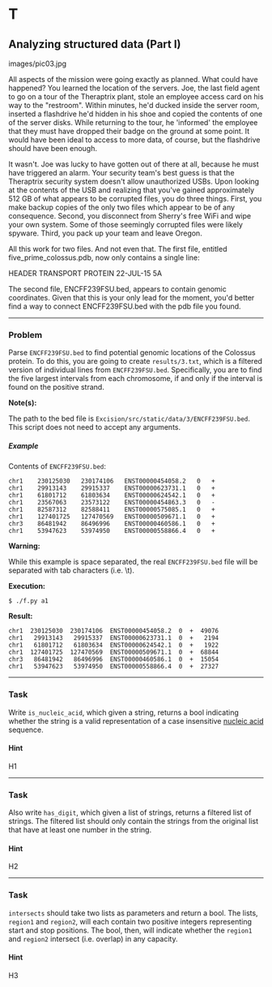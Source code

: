 T
=====

Analyzing structured data (Part I)
--------

images/pic03.jpg

All aspects of the mission were going exactly as planned. What could have happened? You learned the location of the servers. Joe, the last field agent to go on a tour of the Theraptrix plant, stole an employee access card on his way to the "restroom". Within minutes, he'd ducked inside the server room, inserted a flashdrive he'd hidden in his shoe and copied the contents of one of the server disks. While returning to the tour, he 'informed' the employee that they must have dropped their badge on the ground at some point. It would have been ideal to access to more data, of course, but the flashdrive should have been enough.

It wasn't. Joe was lucky to have gotten out of there at all, because he must have triggered an alarm. Your security team's best guess is that the Theraptrix security system doesn't allow unauthorized USBs. Upon looking at the contents of the USB and realizing that you've gained approximately 512 GB of what appears to be corrupted files, you do three things. First, you make backup copies of the only two files which appear to be of any consequence. Second, you disconnect from Sherry's free WiFi and wipe your own system. Some of those seemingly corrupted files were likely spyware. Third, you pack up your team and leave Oregon.


All this work for two files. And not even that. The first file, entitled five_prime_colossus.pdb, now only contains a single line:

HEADER    TRANSPORT PROTEIN                       22-JUL-15   5A

The second file, ENCFF239FSU.bed, appears to contain genomic coordinates. Given that this is your only lead for the moment, you'd better find a way to connect ENCFF239FSU.bed with the pdb file you found.

---

### Problem

Parse `ENCFF239FSU.bed` to find potential genomic locations of the Colossus protein. To do this, you are going to create `results/3.txt`, which is a filtered version of individual lines from `ENCFF239FSU.bed`. Specifically, you are to find the five largest intervals from each chromosome, if and only if the interval is found on the positive strand.

**Note(s):**

The path to the bed file is `Excision/src/static/data/3/ENCFF239FSU.bed`. This script does not need to accept any arguments.

##### Example

Contents of `ENCFF239FSU.bed`:

    chr1	230125030	230174106	ENST00000454058.2	0	+  
    chr1	29913143	29915337	ENST00000623731.1	0	+  
    chr1	61801712	61803634	ENST00000624542.1	0	+  
    chr1	23567063	23573122	ENST00000454863.3	0	-  
    chr1	82587312	82588411	ENST00000575085.1	0	+  
    chr1	127401725	127470569	ENST00000509671.1	0	+  
    chr3	86481942	86496996	ENST00000460586.1	0	+  
    chr1	53947623	53974950	ENST00000558866.4	0	+  

**Warning:**

While this example is space separated, the real `ENCFF239FSU.bed` file will be separated with tab characters (i.e. \t).

**Execution:**

`$ ./f.py a1`

**Result:**

    chr1  230125030  230174106  ENST00000454058.2  0  +  49076  
    chr1   29913143   29915337  ENST00000623731.1  0  +   2194  
    chr1   61801712   61803634  ENST00000624542.1  0  +   1922  
    chr1  127401725  127470569  ENST00000509671.1  0  +  68844  
    chr3   86481942   86496996  ENST00000460586.1  0  +  15054  
    chr1   53947623   53974950  ENST00000558866.4  0  +  27327

---

### Task

Write `is_nucleic_acid`, which given a string, returns a bool indicating whether the string is a valid representation of a case insensitive [nucleic acid](https://en.wikipedia.org/wiki/Nucleic_acid_notation) sequence.

#### Hint

H1

---

### Task

Also write `has_digit`, which given a list of strings, returns a filtered list of strings. The filtered list should only contain the strings from the original list that have at least one number in the string.

#### Hint

H2

---

### Task

`intersects` should take two lists as parameters and return a bool. The lists, `region1` and `region2`, will each contain two positive integers representing start and stop positions. The bool, then, will indicate whether the `region1` and `region2` intersect (i.e. overlap) in any capacity.

#### Hint

H3
